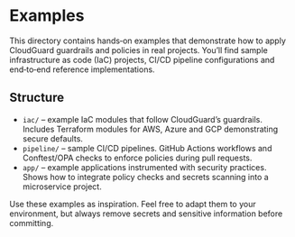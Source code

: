 # Examples

This directory contains hands‑on examples that demonstrate how to apply CloudGuard guardrails and policies in real projects. You’ll find sample infrastructure as code (IaC) projects, CI/CD pipeline configurations and end‑to‑end reference implementations.

## Structure

- `iac/` – example IaC modules that follow CloudGuard’s guardrails. Includes Terraform modules for AWS, Azure and GCP demonstrating secure defaults.
- `pipeline/` – sample CI/CD pipelines. GitHub Actions workflows and Conftest/OPA checks to enforce policies during pull requests.
- `app/` – example applications instrumented with security practices. Shows how to integrate policy checks and secrets scanning into a microservice project.

Use these examples as inspiration. Feel free to adapt them to your environment, but always remove secrets and sensitive information before committing.
